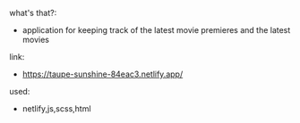 
what's that?:
* application for keeping track of the latest movie premieres and the latest movies

link:
* https://taupe-sunshine-84eac3.netlify.app/

used: 
* netlify,js,scss,html
